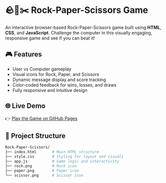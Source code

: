 # 🪨📄✂️ Rock-Paper-Scissors Game

An interactive browser-based Rock-Paper-Scissors game built using **HTML**, **CSS**, and **JavaScript**. Challenge the computer in this visually engaging, responsive game and see if you can beat it!


## 🎮 Features

- User vs Computer gameplay
- Visual icons for Rock, Paper, and Scissors
- Dynamic message display and score tracking
- Color-coded feedback for wins, losses, and draws
- Fully responsive and intuitive design


## 🌐 Live Demo

👉 [Play the Game on GitHub Pages](https://sindhubodapati.github.io/Rock-Paper-Scissors/) 



## 📁 Project Structure

```bash
Rock-Paper-Scissors/
├── index.html       # Main HTML structure
├── style.css        # Styling for layout and visuals
├── app.js           # Game logic and interactivity
├── rock.png         # Rock icon
├── paper.png        # Paper icon
└── scissor.png      # Scissor icon





